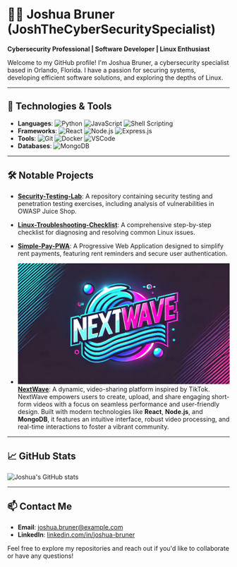 # 👨‍💻 Joshua Bruner (JoshTheCyberSecuritySpecialist)

**Cybersecurity Professional | Software Developer | Linux Enthusiast**

Welcome to my GitHub profile! I'm Joshua Bruner, a cybersecurity specialist based in Orlando, Florida. I have a passion for securing systems, developing efficient software solutions, and exploring the depths of Linux.

---

## 🔧 Technologies & Tools

- **Languages**: ![Python](https://img.shields.io/badge/-Python-3776AB?logo=python&logoColor=white) ![JavaScript](https://img.shields.io/badge/-JavaScript-F7DF1E?logo=javascript&logoColor=black) ![Shell Scripting](https://img.shields.io/badge/-Shell_Scripting-4EAA25?logo=gnu-bash&logoColor=white)
- **Frameworks**: ![React](https://img.shields.io/badge/-React-61DAFB?logo=react&logoColor=black) ![Node.js](https://img.shields.io/badge/-Node.js-339933?logo=node.js&logoColor=white) ![Express.js](https://img.shields.io/badge/-Express.js-000000?logo=express&logoColor=white)
- **Tools**: ![Git](https://img.shields.io/badge/-Git-F05032?logo=git&logoColor=white) ![Docker](https://img.shields.io/badge/-Docker-2496ED?logo=docker&logoColor=white) ![VSCode](https://img.shields.io/badge/-VSCode-007ACC?logo=visual-studio-code&logoColor=white)
- **Databases**: ![MongoDB](https://img.shields.io/badge/-MongoDB-47A248?logo=mongodb&logoColor=white)

---

## 🛠️ Notable Projects

- **[Security-Testing-Lab](https://github.com/JoshTheCyberSecuritySpecialist/Security-Testing-Lab)**: A repository containing security testing and penetration testing exercises, including analysis of vulnerabilities in OWASP Juice Shop.

- **[Linux-Troubleshooting-Checklist](https://github.com/JoshTheCyberSecuritySpecialist/Linux-Troubleshooting-Checklist)**: A comprehensive step-by-step checklist for diagnosing and resolving common Linux issues.

- **[Simple-Pay-PWA](https://github.com/JoshTheCyberSecuritySpecialist/simple-pay-pwa)**: A Progressive Web Application designed to simplify rent payments, featuring rent reminders and secure user authentication.

- ![NextWave Logo](assets/Nextwavelog.png)  
  **[NextWave](https://github.com/JoshTheCyberSecuritySpecialist/NextWave)**: A dynamic, video-sharing platform inspired by TikTok. NextWave empowers users to create, upload, and share engaging short-form videos with a focus on seamless performance and user-friendly design. Built with modern technologies like **React**, **Node.js**, and **MongoDB**, it features an intuitive interface, robust video processing, and real-time interactions to foster a vibrant community.

---

## 📈 GitHub Stats

![Joshua's GitHub stats](https://github-readme-stats.vercel.app/api?username=JoshTheCyberSecuritySpecialist&show_icons=true&theme=radical)

---

## 📫 Contact Me

- **Email**: [joshua.bruner@example.com](mailto:joshua.bruner@example.com)
- **LinkedIn**: [linkedin.com/in/joshua-bruner](https://www.linkedin.com/in/joshua-bruner)

Feel free to explore my repositories and reach out if you'd like to collaborate or have any questions!

